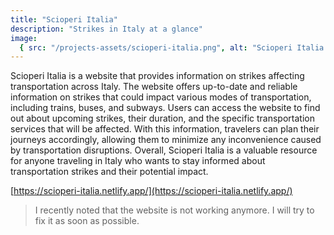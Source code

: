 ```yaml
---
title: "Scioperi Italia"
description: "Strikes in Italy at a glance"
image:
  { src: "/projects-assets/scioperi-italia.png", alt: "Scioperi Italia Logo" }
---
```


Scioperi Italia is a website that provides information on strikes affecting transportation across Italy. The website offers up-to-date and reliable information on strikes that could impact various modes of transportation, including trains, buses, and subways. Users can access the website to find out about upcoming strikes, their duration, and the specific transportation services that will be affected. With this information, travelers can plan their journeys accordingly, allowing them to minimize any inconvenience caused by transportation disruptions. Overall, Scioperi Italia is a valuable resource for anyone traveling in Italy who wants to stay informed about transportation strikes and their potential impact.

[https://scioperi-italia.netlify.app/](https://scioperi-italia.netlify.app/)

> I recently noted that the website is not working anymore. I will try to fix it as soon as possible.
